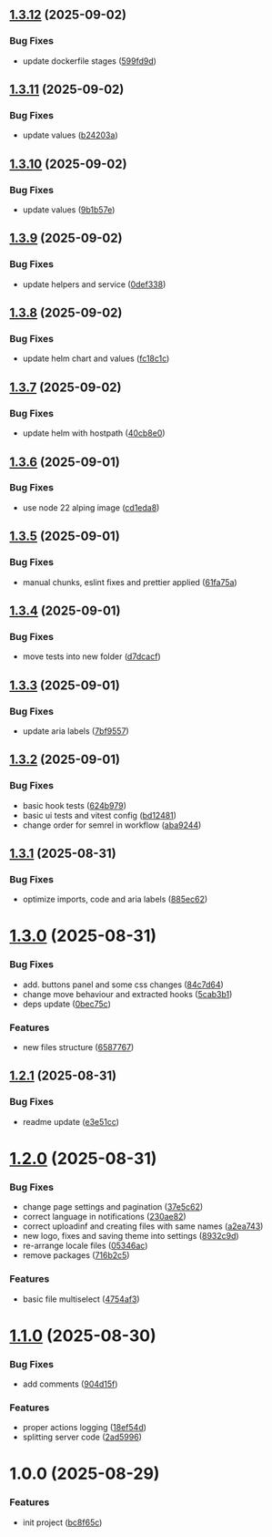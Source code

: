 ## [1.3.12](https://github.com/gkalian/amuzing-file-browser/compare/v1.3.11...v1.3.12) (2025-09-02)


### Bug Fixes

* update dockerfile stages ([599fd9d](https://github.com/gkalian/amuzing-file-browser/commit/599fd9d14ddede226713a7d257ea2300cea9356e))

## [1.3.11](https://github.com/gkalian/amuzing-file-browser/compare/v1.3.10...v1.3.11) (2025-09-02)


### Bug Fixes

* update values ([b24203a](https://github.com/gkalian/amuzing-file-browser/commit/b24203a6c6daac1ed5516b9134e38a10900f653e))

## [1.3.10](https://github.com/gkalian/amuzing-file-browser/compare/v1.3.9...v1.3.10) (2025-09-02)


### Bug Fixes

* update values ([9b1b57e](https://github.com/gkalian/amuzing-file-browser/commit/9b1b57e0059fabfe71f1d5d778325fb2ced4395a))

## [1.3.9](https://github.com/gkalian/amuzing-file-browser/compare/v1.3.8...v1.3.9) (2025-09-02)


### Bug Fixes

* update helpers and service ([0def338](https://github.com/gkalian/amuzing-file-browser/commit/0def338b9dca6a1034df372d4a62f736bc8ca25d))

## [1.3.8](https://github.com/gkalian/amuzing-file-browser/compare/v1.3.7...v1.3.8) (2025-09-02)


### Bug Fixes

* update helm chart and values ([fc18c1c](https://github.com/gkalian/amuzing-file-browser/commit/fc18c1c1431b213f730e80786e7b353b12e4ba36))

## [1.3.7](https://github.com/gkalian/amuzing-file-browser/compare/v1.3.6...v1.3.7) (2025-09-02)


### Bug Fixes

* update helm with hostpath ([40cb8e0](https://github.com/gkalian/amuzing-file-browser/commit/40cb8e02d4421c7aca5fac6b514d7ae90ef28585))

## [1.3.6](https://github.com/gkalian/amuzing-file-browser/compare/v1.3.5...v1.3.6) (2025-09-01)


### Bug Fixes

* use node 22 alping image ([cd1eda8](https://github.com/gkalian/amuzing-file-browser/commit/cd1eda8b98ce0a792fb192d9ee309d9cc9afe867))

## [1.3.5](https://github.com/gkalian/amuzing-file-browser/compare/v1.3.4...v1.3.5) (2025-09-01)


### Bug Fixes

* manual chunks, eslint fixes and prettier applied ([61fa75a](https://github.com/gkalian/amuzing-file-browser/commit/61fa75a4584bd042f958231e032c522788392ff8))

## [1.3.4](https://github.com/gkalian/amuzing-file-browser/compare/v1.3.3...v1.3.4) (2025-09-01)


### Bug Fixes

* move tests into new folder ([d7dcacf](https://github.com/gkalian/amuzing-file-browser/commit/d7dcacfb6d8f843294d447a1f2ef3747b4fe42ca))

## [1.3.3](https://github.com/gkalian/amuzing-file-browser/compare/v1.3.2...v1.3.3) (2025-09-01)


### Bug Fixes

* update aria labels ([7bf9557](https://github.com/gkalian/amuzing-file-browser/commit/7bf9557b68c8bfc6496742f5d44a497097e2b6e2))

## [1.3.2](https://github.com/gkalian/amuzing-file-browser/compare/v1.3.1...v1.3.2) (2025-09-01)


### Bug Fixes

* basic hook tests ([624b979](https://github.com/gkalian/amuzing-file-browser/commit/624b97961bfd47cbbcf7ec605f7631d289a5c8cf))
* basic ui tests and vitest config ([bd12481](https://github.com/gkalian/amuzing-file-browser/commit/bd1248183b9922706ec3a2d142013f97c5798c26))
* change order for semrel in workflow ([aba9244](https://github.com/gkalian/amuzing-file-browser/commit/aba92448f9ccb297dc53aa79d5f63327fbcaed16))

## [1.3.1](https://github.com/gkalian/amuzing-file-browser/compare/v1.3.0...v1.3.1) (2025-08-31)


### Bug Fixes

* optimize imports, code and aria labels ([885ec62](https://github.com/gkalian/amuzing-file-browser/commit/885ec6295b3637ad5939411de07ff36fa6dd99fe))

# [1.3.0](https://github.com/gkalian/amuzing-file-browser/compare/v1.2.1...v1.3.0) (2025-08-31)


### Bug Fixes

* add. buttons panel and some css changes ([84c7d64](https://github.com/gkalian/amuzing-file-browser/commit/84c7d647f2455696bc10649d61939e44b9e78fba))
* change move behaviour and extracted hooks ([5cab3b1](https://github.com/gkalian/amuzing-file-browser/commit/5cab3b152def909d2c98e5d120b014dc21e79914))
* deps update ([0bec75c](https://github.com/gkalian/amuzing-file-browser/commit/0bec75c4df96d0a613d2a8528240e951db14fbe0))


### Features

* new files structure ([6587767](https://github.com/gkalian/amuzing-file-browser/commit/658776744da5758ebfc54c0a2da10975b280b005))

## [1.2.1](https://github.com/gkalian/amuzing-file-browser/compare/v1.2.0...v1.2.1) (2025-08-31)


### Bug Fixes

* readme update ([e3e51cc](https://github.com/gkalian/amuzing-file-browser/commit/e3e51cca652074234073efc79d78e43e056b9499))

# [1.2.0](https://github.com/gkalian/amuzing-file-browser/compare/v1.1.0...v1.2.0) (2025-08-31)


### Bug Fixes

* change page settings and pagination ([37e5c62](https://github.com/gkalian/amuzing-file-browser/commit/37e5c62fb380b79bfa3b3fd871365ac9c649e149))
* correct language in notifications ([230ae82](https://github.com/gkalian/amuzing-file-browser/commit/230ae826b92b039e2e98132dd0db297af06321ed))
* correct uploadinf and creating files with same names ([a2ea743](https://github.com/gkalian/amuzing-file-browser/commit/a2ea74304e8f16fb6ff768799b0f40266bc0cc40))
* new logo, fixes and saving theme into settings ([8932c9d](https://github.com/gkalian/amuzing-file-browser/commit/8932c9da9ace47ea538755db186f6a61d868c969))
* re-arrange locale files ([05346ac](https://github.com/gkalian/amuzing-file-browser/commit/05346ac06f3eb0dc1d807e5289f8cde9c54c8138))
* remove packages ([716b2c5](https://github.com/gkalian/amuzing-file-browser/commit/716b2c57ba8cd05816ce43cb65ade2acea77aff0))


### Features

* basic file multiselect ([4754af3](https://github.com/gkalian/amuzing-file-browser/commit/4754af3247d3497d2a9faf484d9aa1097f589546))

# [1.1.0](https://github.com/gkalian/amuzing-file-browser/compare/v1.0.0...v1.1.0) (2025-08-30)


### Bug Fixes

* add comments ([904d15f](https://github.com/gkalian/amuzing-file-browser/commit/904d15fe5655c19666aeaadf8f747369b3023b4e))


### Features

* proper actions logging ([18ef54d](https://github.com/gkalian/amuzing-file-browser/commit/18ef54d382b9585e3f530544dad63436891a0380))
* splitting server code ([2ad5996](https://github.com/gkalian/amuzing-file-browser/commit/2ad5996fcdf2379dbe1c8aaff0bc7708bea06b06))

# 1.0.0 (2025-08-29)


### Features

* init project ([bc8f65c](https://github.com/gkalian/amuzing-file-browser/commit/bc8f65c1b0a9582ab3a53904ee907a47b7e26511))
